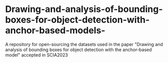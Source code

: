 # Drawing-and-analysis-of-bounding-boxes-for-object-detection-with-anchor-based-models-
A repository for open-sourcing the datasets used in the paper "Drawing and analysis of bounding boxes for object detection with the anchor-based model" accepted in SCIA2023
